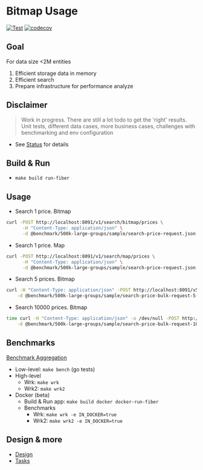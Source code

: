 # Bitmap Usage

[![Test](https://github.com/marniks7/bitmap-usage/actions/workflows/test.yaml/badge.svg)](https://github.com/marniks7/bitmap-usage/actions/workflows/test.yaml)
[![codecov](https://codecov.io/gh/marniks7/bitmap-usage/branch/master/graph/badge.svg?token=YDLIOFV6AQ)](https://codecov.io/gh/marniks7/bitmap-usage)

## Goal

For data size <2M entities
1. Efficient storage data in memory 
2. Efficient search
3. Prepare infrastructure for performance analyze

## Disclaimer
> Work in progress. There are still a lot todo to get the 'right' results.
> Unit tests, different data cases, more business cases, challenges with benchmarking and env configuration

* See [Status](docs/status.md) for details

## Build & Run
* `make build run-fiber`

## Usage  
* Search 1 price. Bitmap 
```bash
curl -POST http://localhost:8091/v1/search/bitmap/prices \
      -H "Content-Type: application/json" \
      -d @benchmark/500k-large-groups/sample/search-price-request.json
```
* Search 1 price. Map
```bash
curl -POST http://localhost:8091/v1/search/map/prices \
      -H "Content-Type: application/json" \
      -d @benchmark/500k-large-groups/sample/search-price-request.json
```
* Search 5 prices. Bitmap
```bash
curl -H "Content-Type: application/json" -POST http://localhost:8091/v5/search/bitmap/bulk/prices \
    -d @benchmark/500k-large-groups/sample/search-price-bulk-request-5-nd.json
```
* Search 10000 prices. Bitmap
```bash
time curl -H "Content-Type: application/json" -o /dev/null -POST http://localhost:8091/v5/search/bitmap/bulk/prices \
    -d @benchmark/500k-large-groups/sample/search-price-bulk-request-10000-nd.json
```

## Benchmarks
[Benchmark Aggregation](docs/benchmark.md)

* Low-level: `make bench` (go tests)
* High-level 
  * Wrk: `make wrk`
  * Wrk2: `make wrk2`
* Docker (beta) 
  * Build & Run app: `make build docker docker-run-fiber`
  * Benchmarks
    * Wrk: `make wrk -e IN_DOCKER=true`
    * Wrk2: `make wrk2 -e IN_DOCKER=true`

## Design & more
* [Design](docs/design.md)
* [Tasks](docs/tasks.md)